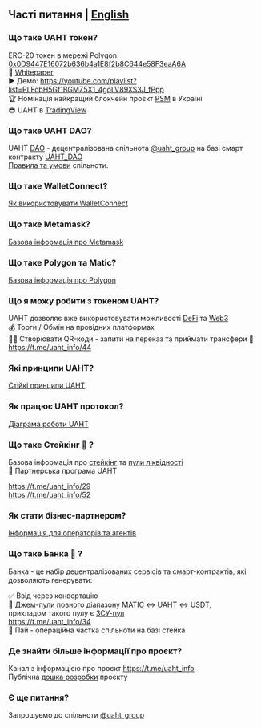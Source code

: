 ## Часті питання | [English](https://github.com/starscrowding/UAHT/blob/dev/FAQ.md)
 
### Що таке UAHT токен?

ERC-20 токен в мережі Polygon: [0x0D9447E16072b636b4a1E8f2b8C644e58F3eaA6A](https://polygonscan.com/token/0x0d9447e16072b636b4a1e8f2b8c644e58f3eaa6a)\
👀 [Whitepaper](https://uaht.io/whitepaper.pdf) \
▶️ Демо: https://youtube.com/playlist?list=PLFcbH5Gf1BGMZ5X1_4goLV89XS3J_fPpp \
🏆 Номінація найкращий блокчейн проєкт [PSM](https://psm7.com/) в Україні \
😎 UAHT в [TradingView](https://www.tradingview.com/symbols/UAHTWMATIC/)

### Що таке UAHT DAO?

UAHT [DAO](https://academy.binance.com/uk/articles/decentralized-autonomous-organizations-daos-explained) - децентралізована спільнота [@uaht_group](https://t.me/uaht_group) на базі смарт контракту [UAHT_DAO](https://polygonscan.com/address/0x08b491bc7848c6af42c3882794a93d70c04e5816#code)\
[Правила та умови](https://github.com/starscrowding/UAHT#readme) спільноти.

### Що таке WalletConnect?

[Як використовувати WalletConnect](https://academy.binance.com/uk/articles/how-to-use-walletconnect)

### Що таке Metamask?

[Базова інформація про Metamask](https://academy.binance.com/uk/articles/how-to-use-metamask)

### Що таке Polygon та Matic?

[Базова інформація про Polygon](https://academy.binance.com/uk/articles/what-is-polygon-matic) 

### Що я можу робити з токеном UAHT?

UAHT дозволяє вже використовувати можливості [DeFi](https://academy.binance.com/uk/articles/the-complete-beginners-guide-to-decentralized-finance-defi) та [Web3](https://academy.binance.com/uk/articles/web2-vs-web3-which-is-better) \
 💰 Торги / Обмін на провідних платформах \
 🤳🏻 Cтворювати QR-коди - запити на переказ та приймати трансфери 💸 \
 https://t.me/uaht_info/44

### Які принципи UAHT?

[Стійкі принципи UAHT](https://github.com/starscrowding/UAHT/blob/dev/PRINCIPLES.md)

### Як працює UAHT протокол?

[Діаграма роботи UAHT](https://uaht.io/diagram.png)

### Що таке Стейкінг 🌱 ?

Базова інформація про [стейкінг](https://academy.binance.com/uk/articles/what-is-staking) та [пули ліквідності](https://academy.binance.com/uk/articles/what-are-liquidity-pools-in-defi) \
🤝 Партнерська програма UAHT

https://t.me/uaht_info/29 \
https://t.me/uaht_info/52

### Як стати бізнес-партнером?

[Інформація для операторів та агентів](https://github.com/starscrowding/UAHT/blob/dev/PARTNERSHIP.md)

### Що таке Банка 🫙 ?

Банка - це набір децентралізованих сервісів та смарт-контрактів, які дозволяють генерувати:

✅ Ввід через конвертацію \
🍯 Джем-пули повного діапазону MATIC ↔ UAHT ↔ USDT, \
прикладом такого пулу є [ЗСУ-пул](https://opensea.io/0xB0AA11ad57386c91Fe8FA26E4F32121f9a0Ede03) \
https://t.me/uaht_info/34 \
🍰 Пай - операційна частка спільноти на базі стейка

### Де знайти більше інформації про проєкт?

Канал з інформацією про проєкт https://t.me/uaht_info \
Публічна [дошка розробки](https://starscrowding.notion.site/starscrowding/UAHT-4a02f50e900d4f7f80d71c37a772edfe) проєкту

### Є ще питання?

Запрошуємо до спільноти [@uaht_group](https://t.me/uaht_group)
